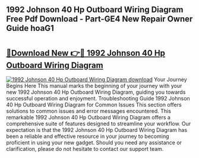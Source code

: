 ## 1992 Johnson 40 Hp Outboard Wiring Diagram Free Pdf Download - Part-GE4 New Repair Owner Guide hoaG1

# <h2><a href="http://dfjzorv.blite.top/?on=1992+Johnson+40+Hp+Outboard+Wiring+Diagram">🔗Download New 👉🔴 1992 Johnson 40 Hp Outboard Wiring Diagram</a></h2>

[![1992 Johnson 40 Hp Outboard Wiring Diagram download](https://i.imgur.com/lujVjoI.png)](http://dfjzorv.blite.top/?on=1992+Johnson+40+Hp+Outboard+Wiring+Diagram)
Your Journey Begins Here This manual marks the beginning of your journey with your new 1992 Johnson 40 Hp Outboard Wiring Diagram, guiding you towards successful operation and enjoyment. Troubleshooting Guide 1992 Johnson 40 Hp Outboard Wiring Diagram for Common Issues This section offers solutions to common issues and error messages encountered. This remarkable 1992 Johnson 40 Hp Outboard Wiring Diagram offers a comprehensive suite of features designed to streamline your workflow. Our expectation is that the 1992 Johnson 40 Hp Outboard Wiring Diagram has been a reliable and effective resource in your journey to becoming proficient in using your new gadget. Should you need any assistance or clarification, please do not hesitate to contact our support team.

